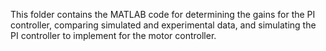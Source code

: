 This folder contains the MATLAB code for determining the gains for the PI controller, comparing simulated and experimental data, and simulating the PI controller to implement for the motor controller.

